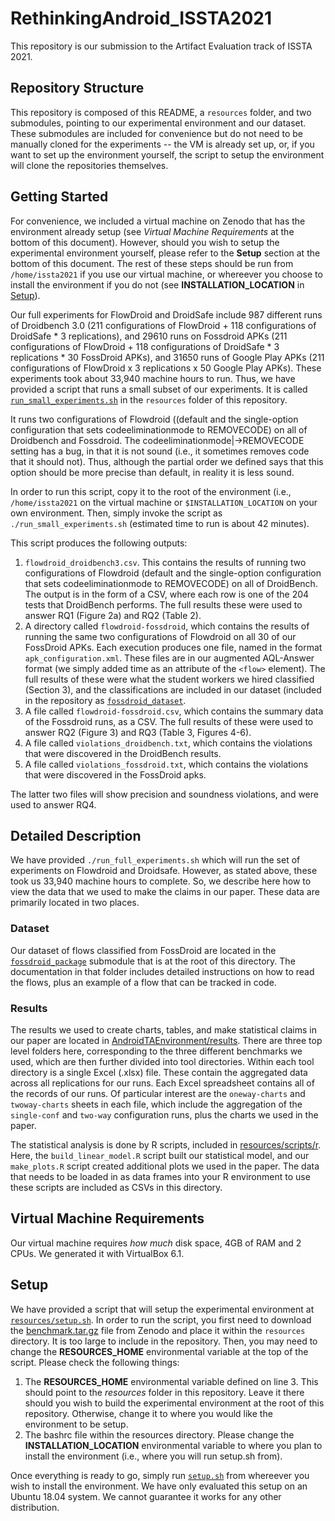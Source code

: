 # RethinkingAndroid_ISSTA2021
This repository is our submission to the Artifact Evaluation track of ISSTA 2021.

## Repository Structure
This repository is composed of this README, a `resources` folder, and two submodules, pointing to our experimental environment and our dataset. These submodules are included for convenience but do not need to be manually cloned for the experiments -- the VM is already set up, or, if you want to set up the environment yourself, the script to setup the environment will clone the repositories themselves.

## Getting Started
For convenience, we included a virtual machine on Zenodo that has the environment already setup (see *Virtual Machine Requirements* at the bottom of this document). However, should you wish to setup the experimental environment yourself, please refer to the **Setup** section at the bottom of this document. The rest of these steps should be run from `/home/issta2021` if you use our virtual machine, or whereever you choose to install the environment if you do not (see **INSTALLATION_LOCATION** in [Setup](#setup)).

Our full experiments for FlowDroid and DroidSafe include 987 different runs of Droidbench 3.0 (211 configurations of FlowDroid + 118 configurations of DroidSafe * 3 replications), and 29610 runs on Fossdroid APKs (211 configurations of FlowDroid + 118 configurations of DroidSafe * 3 replications * 30 FossDroid APKs), and 31650 runs of Google Play APKs (211 configurations of FlowDroid x 3 replications x 50 Google Play APKs). These experiments took about 33,940 machine hours to run. Thus, we have provided a script that runs a small subset of our experiments. It is called [`run_small_experiments.sh`](https://github.com/amordahl/RethinkingAndroid_ISSTA2021/blob/main/resources/run_small_experiments.sh) in the `resources` folder of this repository.

It runs two configurations of Flowdroid ((default and the single-option configuration that sets codeeliminationmode to REMOVECODE) on all of Droidbench and Fossdroid. The codeeliminationmode|->REMOVECODE setting has a bug, in that it is not sound (i.e., it sometimes removes code that it should not). Thus, although the partial order we defined says that this option should be more precise than default, in reality it is less sound.

In order to run this script, copy it to the root of the environment (i.e., `/home/issta2021` on the virtual machine or `$INSTALLATION_LOCATION` on your own environment. Then, simply invoke the script as `./run_small_experiments.sh` (estimated time to run is about 42 minutes).

This script produces the following outputs:

1. `flowdroid_droidbench3.csv`. This contains the results of running two configurations of Flowdroid (default and the single-option configuration that sets codeeliminationmode to REMOVECODE) on all of DroidBench. The output is in the form of a CSV, where each row is one of the 204 tests that DroidBench performs. The full results these were used to answer RQ1 (Figure 2a) and RQ2 (Table 2). 
2. A directory called `flowdroid-fossdroid`, which contains the results of running the same two configurations of Flowdroid on all 30 of our FossDroid APKs. Each execution produces one file, named in the format `apk_configuration.xml`. These files are in our augmented AQL-Answer format (we simply added time as an attribute of the `<flow>` element). The full results of these were what the student workers we hired classified (Section 3), and the classifications are included in our dataset (included in the repository as [`fossdroid_dataset`](https://github.com/amordahl/fdroid_package/tree/ISSTA2021).
3. A file called `flowdroid-fossdroid.csv`, which contains the summary data of the Fossdroid runs, as a CSV. The full results of these were used to answer RQ2 (Figure 3) and RQ3 (Table 3, Figures 4-6).
4. A file called `violations_droidbench.txt`, which contains the violations that were discovered in the DroidBench results.
5. A file called `violations_fossdroid.txt`, which contains the violations that were discovered in the FossDroid apks.

The latter two files will show precision and soundness violations, and were used to answer RQ4.

## Detailed Description
We have provided `./run_full_experiments.sh` which will run the set of experiments on Flowdroid and Droidsafe. However, as stated above, these took us 33,940 machine hours to complete. So, we describe here how to view the data that we used to make the claims in our paper. These data are primarily located in two places.

### Dataset
Our dataset of flows classified from FossDroid are located in the [`fossdroid_package`](https://github.com/amordahl/fdroid_package/tree/ISSTA2021) submodule that is at the root of this directory. The documentation in that folder includes detailed instructions on how to read the flows, plus an example of a flow that can be tracked in code.

### Results
The results we used to create charts, tables, and make statistical claims in our paper are located in [AndroidTAEnvironment/results](https://github.com/amordahl/AndroidTAEnvironment/tree/ISSTA2021/results). There are three top level folders here, corresponding to the three different benchmarks we used, which are then further divided into tool directories. Within each tool directory is a single Excel (.xlsx) file. These contain the aggregated data across all replications for our runs. Each Excel spreadsheet contains all of the records of our runs. Of particular interest are the `oneway-charts` and `twoway-charts` sheets in each file, which include the aggregation of the `single-conf` and `two-way` configuration runs, plus the charts we used in the paper.

The statistical analysis is done by R scripts, included in [resources/scripts/r](https://github.com/amordahl/AndroidTAEnvironment/tree/ISSTA2021/resources/scripts/r). Here, the `build_linear_model.R` script built our statistical model, and our `make_plots.R` script created additional plots we used in the paper. The data that needs to be loaded in as data frames into your R environment to use these scripts are included as CSVs in this directory.

## Virtual Machine Requirements
Our virtual machine requires *how much* disk space, 4GB of RAM and 2 CPUs. We generated it with VirtualBox 6.1.

## Setup
We have provided a script that will setup the experimental environment at [`resources/setup.sh`](link). In order to run the script, you first need to download the [benchmark.tar.gz](linkToZenodo) file from Zenodo and place it within the `resources` directory. It is too large to include in the repository. Then, you may need to change the **RESOURCES_HOME** environmental variable at the top of the script. Please check the following things:

1. The **RESOURCES_HOME** environmental variable defined on line 3. This should point to the *resources* folder in this repository. Leave it there should you wish to build the experimental environment at the root of this repository. Otherwise, change it to where you would like the environment to be setup.
2. The bashrc file within the resources directory. Please change the **INSTALLATION_LOCATION** environmental variable to where you plan to install the environment (i.e., where you will run setup.sh from).

Once everything is ready to go, simply run [`setup.sh`](link) from whereever you wish to install the environment.
We have only evaluated this setup on an Ubuntu 18.04 system. We cannot guarantee it works for any other distribution.
